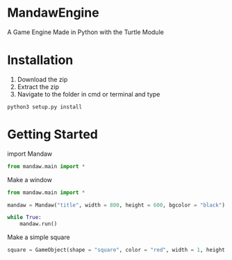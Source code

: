 # MandawEngine
A Game Engine Made in Python with the Turtle Module

# Installation
1) Download the zip
2) Extract the zip
3) Navigate to the folder in cmd or terminal and type
```
python3 setup.py install
```

# Getting Started
import Mandaw
```py
from mandaw.main import *
```

Make a window
```py
from mandaw.main import *

mandaw = Mandaw("title", width = 800, height = 600, bgcolor = "black")

while True:
    mandaw.run()
```
Make a simple square
```py
square = GameObject(shape = "square", color = "red", width = 1, height = 1)
```
